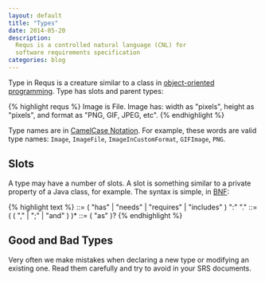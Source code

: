 ```yaml
---
layout: default
title: "Types"
date: 2014-05-20
description:
  Requs is a controlled natural language (CNL) for
  software requirements specification
categories: blog
---
```


Type in Requs is a creature similar to a class in
[object-oriented programming](http://en.wikipedia.org/wiki/Object-oriented_programming).
Type has slots and parent types:

{% highlight requs %}
Image is File.
Image has:
width as "pixels",
height as "pixels", and
format as "PNG, GIF, JPEG, etc".
{% endhighlight %}

Type names are in [CamelCase Notation](http://en.wikipedia.org/wiki/CamelCase).
For example, these words are valid type names:
`Image`, `ImageFile`, `ImageInCustomFormat`,
`GIFImage`, `PNG`.

## Slots

A type may have a number of slots. A slot is something similar
to a private property of a Java class, for example. The syntax is simple,
in [BNF](http://en.wikipedia.org/wiki/Backus%E2%80%93Naur_Form):

{% highlight text %}
<type> ::= <camel> ( "has" | "needs" | "requires" | "includes" ) ":" <slots> "."
<slots> ::= <slot> (  ( "," | ";" | "and" ) <slot> )*
<slot> ::= <name> ( "as" <informal> )?
{% endhighlight %}

## Good and Bad Types

Very often we make mistakes when declaring a new type or
modifying an existing one. Read them carefully and try to avoid
in your SRS documents.
